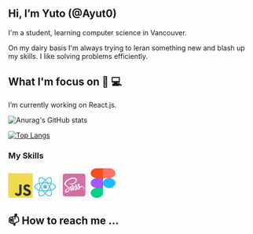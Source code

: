 ## Hi, I’m Yuto (@Ayut0)
  I'm a student, learning computer science in Vancouver.
  
  On my dairy basis I'm always trying to leran something new and blash up my skills.
  I like solving problems efficiently.
  
 
## What I'm focus on 👀 💻
  I’m currently working on React.js.

![Anurag's GitHub stats](https://github-readme-stats.vercel.app/api?username=Ayut0&show_icons=true&theme=merko)

[![Top Langs](https://github-readme-stats.vercel.app/api/top-langs/?username=Ayut0&layout=compact)](https://github.com/anuraghazra/github-readme-stats)

### My Skills
<img src="/javascript.png" alt="drawing" width="50"/><img src="/react-logo.png" alt="drawing" width="50"/> <img src="/sass.png" alt="drawing" width="60"/> <img src="/figma-1-logo-png-transparent.png" alt="drawing" height="60" width="50"/>

## 📫 How to reach me ...



<!---
Ayut0/Ayut0 is a ✨ special ✨ repository because its `README.md` (this file) appears on your GitHub profile.
You can click the Preview link to take a look at your changes.
--->
